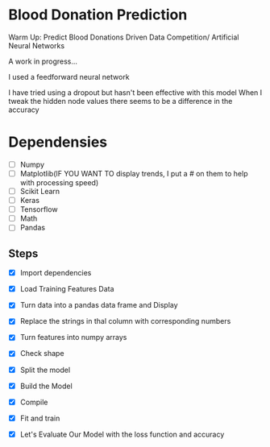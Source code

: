 # Blood Donation Prediction
Warm Up: Predict Blood Donations Driven Data Competition/ Artificial Neural Networks

A work in progress...

I used a feedforward neural network

I have tried using a dropout but hasn't been effective with this model
When I tweak the hidden node values there seems to be a difference in the accuracy

# Dependensies 
- [ ] Numpy
- [ ] Matplotlib(IF YOU WANT TO display trends, I put a # on them to help with processing speed)
- [ ] Scikit Learn
- [ ] Keras
- [ ] Tensorflow
- [ ] Math
- [ ] Pandas

## Steps
- [x] Import dependencies
- [x] Load Training Features Data
- [x] Turn data into a pandas data frame and Display
- [x] Replace the strings in thal column with corresponding numbers
- [x] Turn features into numpy arrays  
- [x] Check shape
- [x] Split the model 
- [x] Build the Model
- [x] Compile
- [x] Fit and train
- [x] Let's Evaluate Our Model with the loss function and accuracy



